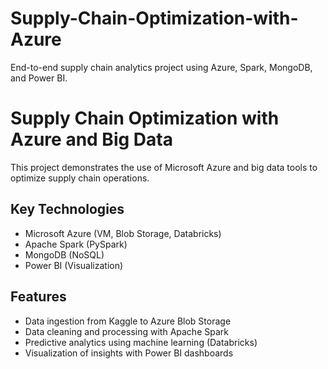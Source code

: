 # Supply-Chain-Optimization-with-Azure
End-to-end supply chain analytics project using Azure, Spark, MongoDB, and Power BI.
# Supply Chain Optimization with Azure and Big Data

This project demonstrates the use of Microsoft Azure and big data tools to optimize supply chain operations.

## Key Technologies
- Microsoft Azure (VM, Blob Storage, Databricks)
- Apache Spark (PySpark)
- MongoDB (NoSQL)
- Power BI (Visualization)

## Features
- Data ingestion from Kaggle to Azure Blob Storage
- Data cleaning and processing with Apache Spark
- Predictive analytics using machine learning (Databricks)
- Visualization of insights with Power BI dashboards
